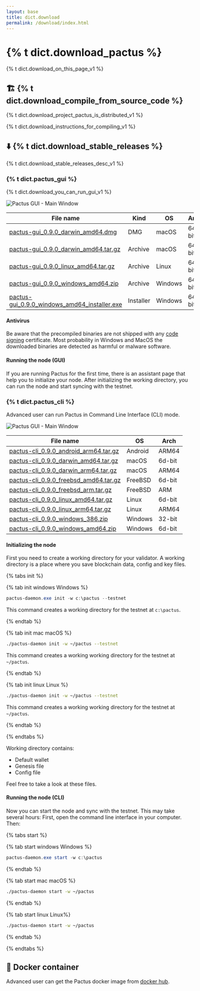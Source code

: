 ```yaml
---
layout: base
title: dict.download
permalink: /download/index.html
---
```


# {% t dict.download_pactus %}

{% t dict.download_on_this_page_v1 %}

## 🏗️ {% t dict.download_compile_from_source_code %}

{% t dict.download_project_pactus_is_distributed_v1 %}

{% t dict.download_instructions_for_compiling_v1 %}

## ⬇️ {% t dict.download_stable_releases %}

{% t dict.download_stable_releases_desc_v1 %}

### {% t dict.pactus_gui %}

{% t dict.download_you_can_run_gui_v1 %}

![Pactus GUI - Main Window](/assets/images/pactus_gui_main_window.png)

| **File name**                                                                                                                                                  | **Kind**  | **OS**  | **Arch** |
| -------------------------------------------------------------------------------------------------------------------------------------------------------------- | --------- | ------- | -------- |
| [pactus-gui_0.9.0_darwin_amd64.dmg](https://github.com/pactus-project/pactus/releases/download/v0.9.0/pactus-gui_0.9.0_darwin_amd64.dmg)                       | DMG       | macOS   | 64-bit   |
| [pactus-gui_0.9.0_darwin_amd64.tar.gz](https://github.com/pactus-project/pactus/releases/download/v0.9.0/pactus-gui_0.9.0_darwin_amd64.tar.gz)                 | Archive   | macOS   | 64-bit   |
| [pactus-gui_0.9.0_linux_amd64.tar.gz](https://github.com/pactus-project/pactus/releases/download/v0.9.0/pactus-gui_0.9.0_linux_amd64.tar.gz)                   | Archive   | Linux   | 64-bit   |
| [pactus-gui_0.9.0_windows_amd64.zip](https://github.com/pactus-project/pactus/releases/download/v0.9.0/pactus-gui_0.9.0_windows_amd64.zip)                     | Archive   | Windows | 64-bit   |
| [pactus-gui_0.9.0_windows_amd64_installer.exe](https://github.com/pactus-project/pactus/releases/download/v0.9.0/pactus-gui_0.9.0_windows_amd64_installer.exe) | Installer | Windows | 64-bit   |

#### Antivirus

Be aware that the precompiled binaries are not shipped with any
[code signing](https://en.wikipedia.org/wiki/Code_signing) certificate. Most probability in Windows
and MacOS the downloaded binaries are detected as harmful or malware software.

#### Running the node (GUI)

If you are running Pactus for the first time, there is an assistant page that help you to initialize
your node. After initializing the working directory, you can run the node and start syncing with the testnet.

### {% t dict.pactus_cli %}

Advanced user can run Pactus in Command Line Interface (CLI) mode.

![Pactus GUI - Main Window](/assets/images/pactus_cli.png)

| **File name**                                                                                                                                    | **OS**  | **Arch** |
| ------------------------------------------------------------------------------------------------------------------------------------------------ | ------- | -------- |
| [pactus-cli_0.9.0_android_arm64.tar.gz](https://github.com/pactus-project/pactus/releases/download/v0.9.0/pactus-cli_0.9.0_android_arm64.tar.gz) | Android | ARM64    |
| [pactus-cli_0.9.0_darwin_amd64.tar.gz](https://github.com/pactus-project/pactus/releases/download/v0.9.0/pactus-cli_0.9.0_darwin_amd64.tar.gz)   | macOS   | 6d-bit   |
| [pactus-cli_0.9.0_darwin_arm64.tar.gz](https://github.com/pactus-project/pactus/releases/download/v0.9.0/pactus-cli_0.9.0_darwin_arm64.tar.gz)   | macOS   | ARM64    |
| [pactus-cli_0.9.0_freebsd_amd64.tar.gz](https://github.com/pactus-project/pactus/releases/download/v0.9.0/pactus-cli_0.9.0_freebsd_amd64.tar.gz) | FreeBSD | 6d-bit   |
| [pactus-cli_0.9.0_freebsd_arm.tar.gz](https://github.com/pactus-project/pactus/releases/download/v0.9.0/pactus-cli_0.9.0_freebsd_arm.tar.gz)     | FreeBSD | ARM      |
| [pactus-cli_0.9.0_linux_amd64.tar.gz](https://github.com/pactus-project/pactus/releases/download/v0.9.0/pactus-cli_0.9.0_linux_amd64.tar.gz)     | Linux   | 6d-bit   |
| [pactus-cli_0.9.0_linux_arm64.tar.gz](https://github.com/pactus-project/pactus/releases/download/v0.9.0/pactus-cli_0.9.0_linux_arm64.tar.gz)     | Linux   | ARM64    |
| [pactus-cli_0.9.0_windows_386.zip](https://github.com/pactus-project/pactus/releases/download/v0.9.0/pactus-cli_0.9.0_windows_386.zip)           | Windows | 32-bit   |
| [pactus-cli_0.9.0_windows_amd64.zip](https://github.com/pactus-project/pactus/releases/download/v0.9.0/pactus-cli_0.9.0_windows_amd64.zip)       | Windows | 6d-bit   |

#### Initializing the node

First you need to create a working directory for your validator. A working directory is a place
where you save blockchain data, config and key files.

{% tabs init %}

{% tab init windows <i class="fa-brands fa-windows"></i> Windows %}

```powershell
pactus-daemon.exe init -w c:\pactus --testnet
```

This command creates a working directory for the testnet at `c:\pactus`.

{% endtab %}

{% tab init mac <i class="fa-brands fa-apple"></i> macOS %}

```bash
./pactus-daemon init -w ~/pactus --testnet
```

This command creates a working working directory for the testnet at `~/pactus`.

{% endtab %}

{% tab init linux <i class="fa-brands fa-linux"></i> Linux %}

```bash
./pactus-daemon init -w ~/pactus --testnet
```

This command creates a working working directory for the testnet at `~/pactus`.

{% endtab %}

{% endtabs %}

Working directory contains:

- Default wallet
- Genesis file
- Config file

Feel free to take a look at these files.

#### Running the node (CLI)

Now you can start the node and sync with the testnet. This may take several hours:
First, open the command line interface in your computer. Then:

{% tabs start %}

{% tab start windows <i class="fa-brands fa-windows"></i> Windows %}

```powershell
pactus-daemon.exe start -w c:\pactus
```

{% endtab %}

{% tab start mac <i class="fa-brands fa-apple"></i> macOS %}

```bash
./pactus-daemon start -w ~/pactus
```

{% endtab %}

{% tab start linux <i class="fa-brands fa-linux"></i> Linux%}

```bash
./pactus-daemon start -w ~/pactus
```

{% endtab %}

{% endtabs %}

## 🐳 Docker container

Advanced user can get the Pactus docker image from [docker hub](https://hub.docker.com/r/pactus/pactus).
